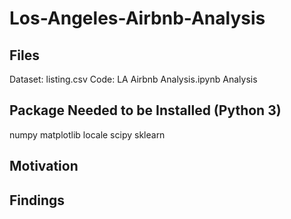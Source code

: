 # Los-Angeles-Airbnb-Analysis

## Files
Dataset: listing.csv
Code: LA Airbnb Analysis.ipynb
Analysis

## Package Needed to be Installed (Python 3)
numpy
matplotlib
locale
scipy
sklearn

## Motivation

## Findings

